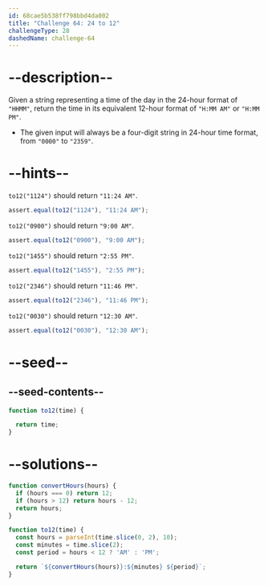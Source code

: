```yaml
---
id: 68cae5b538ff798bbd4da002
title: "Challenge 64: 24 to 12"
challengeType: 28
dashedName: challenge-64
---
```


# --description--

Given a string representing a time of the day in the 24-hour format of `"HHMM"`, return the time in its equivalent 12-hour format of `"H:MM AM"` or `"H:MM PM"`.

- The given input will always be a four-digit string in 24-hour time format, from `"0000"` to `"2359"`.

# --hints--

`to12("1124")` should return `"11:24 AM"`.

```js
assert.equal(to12("1124"), "11:24 AM");
```

`to12("0900")` should return `"9:00 AM"`.

```js
assert.equal(to12("0900"), "9:00 AM");
```

`to12("1455")` should return `"2:55 PM"`.

```js
assert.equal(to12("1455"), "2:55 PM");
```

`to12("2346")` should return `"11:46 PM"`.

```js
assert.equal(to12("2346"), "11:46 PM");
```

`to12("0030")` should return `"12:30 AM"`.

```js
assert.equal(to12("0030"), "12:30 AM");
```

# --seed--

## --seed-contents--

```js
function to12(time) {

  return time;
}
```

# --solutions--

```js
function convertHours(hours) {
  if (hours === 0) return 12;
  if (hours > 12) return hours - 12;
  return hours;
}

function to12(time) {
  const hours = parseInt(time.slice(0, 2), 10);
  const minutes = time.slice(2);
  const period = hours < 12 ? 'AM' : 'PM';

  return `${convertHours(hours)}:${minutes} ${period}`;
}
```
